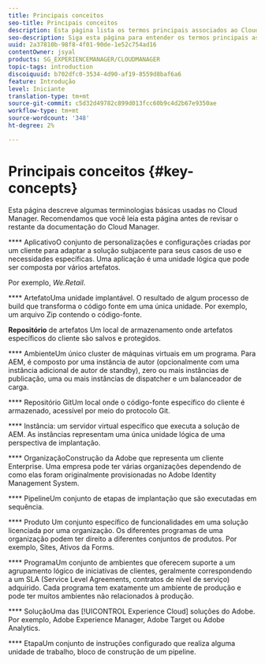 ```yaml
---
title: Principais conceitos
seo-title: Principais conceitos
description: Esta página lista os termos principais associados ao Cloud Manager.
seo-description: Siga esta página para entender os termos principais associados ao Cloud Manager.
uuid: 2a37810b-98f8-4f01-90de-1e52c754ad16
contentOwner: jsyal
products: SG_EXPERIENCEMANAGER/CLOUDMANAGER
topic-tags: introduction
discoiquuid: b702dfc0-3534-4d90-af19-8559d8baf6a6
feature: Introdução
level: Iniciante
translation-type: tm+mt
source-git-commit: c5d32d49782c899d013fcc60b9c4d2b67e9350ae
workflow-type: tm+mt
source-wordcount: '348'
ht-degree: 2%

---
```



# Principais conceitos {#key-concepts}

Esta página descreve algumas terminologias básicas usadas no Cloud Manager. Recomendamos que você leia esta página antes de revisar o restante da documentação do Cloud Manager.

**** AplicativoO conjunto de personalizações e configurações criadas por um cliente para adaptar a solução subjacente para seus casos de uso e necessidades específicas. Uma aplicação é uma unidade lógica que pode ser composta por vários artefatos.

Por exemplo, *We.Retail*.

**** ArtefatoUma unidade implantável. O resultado de algum processo de build que transforma o código fonte em uma única unidade. Por exemplo, um arquivo Zip contendo o código-fonte.

**Repositório** de artefatos Um local de armazenamento onde artefatos específicos do cliente são salvos e protegidos.

**** AmbienteUm único cluster de máquinas virtuais em um programa. Para AEM, é composto por uma instância de autor (opcionalmente com uma instância adicional de autor de standby), zero ou mais instâncias de publicação, uma ou mais instâncias de dispatcher e um balanceador de carga.

**** Repositório GitUm local onde o código-fonte específico do cliente é armazenado, acessível por meio do protocolo Git.

**** Instância: um servidor virtual específico que executa a solução de AEM. As instâncias representam uma única unidade lógica de uma perspectiva de implantação.

**** OrganizaçãoConstrução da Adobe que representa um cliente Enterprise. Uma empresa pode ter várias organizações dependendo de como elas foram originalmente provisionadas no Adobe Identity Management System.

**** PipelineUm conjunto de etapas de implantação que são executadas em sequência.

**** Produto Um conjunto específico de funcionalidades em uma solução licenciada por uma organização. Os diferentes programas de uma organização podem ter direito a diferentes conjuntos de produtos. Por exemplo, Sites, Ativos da Forms.

**** ProgramaUm conjunto de ambientes que oferecem suporte a um agrupamento lógico de iniciativas de clientes, geralmente correspondendo a um SLA (Service Level Agreements, contratos de nível de serviço) adquirido. Cada programa tem exatamente um ambiente de produção e pode ter muitos ambientes não relacionados à produção.

**** SoluçãoUma das  [!UICONTROL Experience Cloud] soluções do Adobe. Por exemplo, Adobe Experience Manager, Adobe Target ou Adobe Analytics.

**** EtapaUm conjunto de instruções configurado que realiza alguma unidade de trabalho, bloco de construção de um pipeline.
